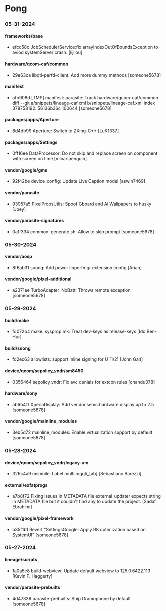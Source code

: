 # Pong

### 05-31-2024

#### frameworks/base

* efcc58c  JobSchedulerService:fix arrayIndexOutOfBoundsException to aviod systemServer crash.  [lijilou]

#### hardware/qcom-caf/common

* 29e63ca  libqti-perfd-client: Add more dummy methods  [someone5678]

#### manifest

* afb908d  [TMP] manifest: parasite: Track hardware/qcom-caf/common diff --git a/snippets/lineage-caf.xml b/snippets/lineage-caf.xml index 378758192..56136b36c 100644  [someone5678]

#### packages/apps/Aperture

* 8d4db99  Aperture: Switch to ZXing-C++  [LuK1337]

#### packages/apps/Settings

* 0ff16ee  DataProcessor: Do not skip and replace screen on component with screen on time  [minaripenguin]

#### vendor/google/gms

* 92f42be  device_config: Update Live Caption model  [aswin7469]

#### vendor/parasite

* 93957a5  PixelPropsUtils: Spoof Gboard and Ai Wallpapers to husky  [Joey]

#### vendor/parasite-signatures

* 0a1f334  common: generate.sh: Allow to skip prompt  [someone5678]

### 05-30-2024

#### vendor/aosp

* 8f6ab31  soong: Add power libperfmgr extension config  [Arian]

#### vendor/google/pixel-additional

* a2371ee  TurboAdapter_NoBatt: Throws remote exception  [someone5678]

### 05-29-2024

#### build/make

* fd072b4  make: sysprop.mk: Treat dev-keys as release-keys  [Ido Ben-Hur]

#### build/soong

* fd2ec63  allowlists: support inline signing for U [1/2]  [John Galt]

#### device/qcom/sepolicy_vndr/sm8450

* 0356464  sepolicy_vndr: Fix avc denials for extcon rules  [chandu078]

#### hardware/sony

* ab6b411  XperiaDisplay: Add vendor.semc.hardware.display up to 2.5  [someone5678]

#### vendor/google/mainline_modules

* 3eb5d72  mainline_modules: Enable virtualization support by default  [someone5678]

### 05-28-2024

#### device/qcom/sepolicy_vndr/legacy-um

* 326c4a9  msmnile: Label multiimgqti_[ab]  [Sebastiano Barezzi]

#### external/exfatprogs

* a7b8f72  Fixing issues in METADATA file external_updater expects string in METADATA file but it couldn't find any to update the project.  [Sadaf Ebrahimi]

#### vendor/google/pixel-framework

* b35f1b1  Revert "SettingsGoogle: Apply R8 optimization based on SystemUI"  [someone5678]

### 05-27-2024

#### lineage/scripts

* 1a0a5e8  build-webview: Update default webview to 125.0.6422.113  [Kevin F. Haggerty]

#### vendor/parasite-prebuilts

* 4d47336  parasite-prebuilts: Ship Gramophone by default  [someone5678]

